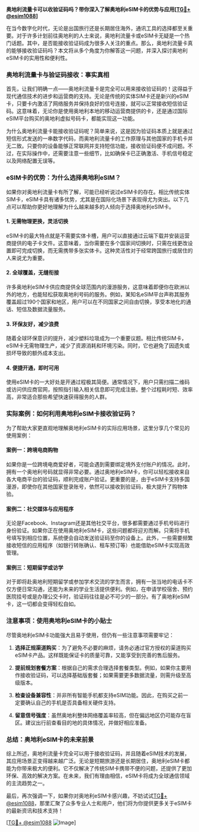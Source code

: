 **奥地利流量卡可以收验证码吗？带你深入了解奥地利eSIM卡的优势与应用[[TG💪+ @esim1088](https://t.me/s/esim1088)]**

在当今数字化时代，无论是出国旅行还是长期居住海外，通讯工具的选择都至关重要。对于许多计划前往奥地利的人士来说，奥地利流量卡或eSIM卡无疑是一个热门话题。其中，是否能接收验证码成为很多人关注的重点。那么，奥地利流量卡真的能够接收验证码吗？本文将从多个角度为你解答这一问题，并深入探讨奥地利eSIM卡的实用性和便利性。

### 奥地利流量卡与验证码接收：事实真相

首先，让我们明确一点——奥地利流量卡是完全可以用来接收验证码的！这得益于现代通信技术的进步和运营商的支持。无论是传统的实体SIM卡还是新兴的eSIM卡，只要卡内激活了网络服务并保持良好的信号连接，就可以正常接收短信验证码。这意味着，无论你是使用奥地利本地的移动运营商提供的卡，还是通过国际eSIM平台购买的奥地利虚拟号码卡，都能实现这一功能。

为什么奥地利流量卡能接收验证码呢？简单来说，这是因为验证码本质上就是通过短信形式发送的一串数字代码，而奥地利流量卡的工作原理与其他国家的手机卡并无二致。只要你的设备能够正常联网并支持短信功能，接收验证码便不成问题。不过，在实际操作中，还需要注意一些细节，比如确保卡已正确激活、手机信号稳定以及网络配置无误等。

### eSIM卡的优势：为什么选择奥地利eSIM？

如果你对奥地利流量卡有所了解，可能已经听说过eSIM卡的存在。相比传统实体SIM卡，eSIM卡具有诸多优势，尤其是在国际化场景下表现得尤为突出。以下几点可以帮助你更好地理解为什么越来越多的人倾向于选择奥地利eSIM卡。

#### 1. **无需物理更换，灵活切换**
   eSIM卡的最大特点就是不需要实体卡槽，用户可以直接通过云端下载并安装运营商提供的电子卡文件。这意味着，当你需要在多个国家间切换时，只需在线更改设置即可完成切换，而无需携带多张实体卡。这种灵活性对于经常跨国旅行或居住的人来说尤为重要。

#### 2. **全球覆盖，无缝衔接**
   许多奥地利eSIM卡供应商提供全球范围内的漫游服务，这意味着即便你在欧洲以外的地方，也能轻松获取奥地利号码的服务。例如，某知名eSIM平台声称其服务覆盖超过190个国家和地区，用户可以在不同国家之间自由切换，享受本地化的通话、短信及数据流量服务。

#### 3. **环保友好，减少浪费**
   随着全球环保意识的提升，减少塑料垃圾成为一个重要议题。相比传统SIM卡，eSIM卡无需物理生产，减少了资源消耗和环境污染。同时，它也避免了因遗失或损坏导致的额外成本支出。

#### 4. **便捷开通，即时可用**
   使用eSIM卡的一大好处是开通过程极其简便。通常情况下，用户只需扫描二维码或访问供应商官网，按照指引输入相关信息即可完成注册。整个过程耗时短、效率高，非常适合那些希望快速获得服务的人群。

### 实际案例：如何利用奥地利eSIM卡接收验证码？

为了帮助大家更直观地理解奥地利eSIM卡的实际应用场景，这里分享几个常见的使用案例：

#### 案例一：跨境电商购物
如果你是一位跨境电商爱好者，可能会遇到需要绑定境外支付账户的情况。此时，拥有一个奥地利号码就显得非常必要。通过奥地利eSIM卡，你可以轻松接收来自各大电商平台的验证码，顺利完成账户验证。更重要的是，由于eSIM卡支持多国漫游，即使你在其他国家登录账号，依然可以接收到验证码，极大提升了购物体验。

#### 案例二：社交媒体与应用程序
无论是Facebook、Instagram还是其他社交平台，很多都需要通过手机号码进行身份验证。如果你正在使用奥地利eSIM卡，这些问题都将迎刃而解。只需将手机号填写到相应位置，系统便会自动发送验证码至你的设备上。此外，一些需要频繁接收短信的应用程序（如银行转账确认、租车预订等）也能借助eSIM卡实现高效管理。

#### 案例三：短期留学或访学
对于即将赴奥地利短期留学或参加学术交流的学生而言，拥有一张当地的电话卡不仅方便日常沟通，还能为未来的学业生活提供便利。例如，在申请学校宿舍、预约医院挂号或是办理公交卡时，验证码往往是必不可少的一部分。有了奥地利eSIM卡，这一切都会变得轻松自如。

### 注意事项：使用奥地利eSIM卡的小贴士

尽管奥地利eSIM卡功能强大且易于使用，但仍有一些注意事项需要牢记：

1. **选择正规渠道购买**：为了避免不必要的麻烦，请务必通过官方授权的渠道购买eSIM卡产品。这样既能保证卡的质量可靠，又能享受到完善的售后服务。
   
2. **提前规划套餐方案**：根据自己的需求合理选择套餐类型。例如，如果你主要用作接收验证码，可以选择基础版套餐；如果需要更多数据流量，则需升级至高级版本。

3. **检查设备兼容性**：并非所有智能手机都支持eSIM功能。因此，在购买之前一定要确认自己的手机是否具备相关硬件支持。

4. **留意信号强度**：虽然奥地利整体网络覆盖率较高，但在偏远地区仍可能存在盲区。建议出行前查看目的地的具体情况，并做好相应准备。

### 总结：奥地利eSIM卡的未来前景

综上所述，奥地利流量卡完全可以用于接收验证码，并且随着eSIM技术的发展，其应用场景正变得越来越广泛。无论是短期旅游还是长期居住，奥地利eSIM卡都能为你带来极大的便利。它不仅解决了传统SIM卡携带不便的问题，还提供了更加环保、高效的解决方案。在未来，我们有理由相信，eSIM卡将成为全球通信领域的主流趋势之一。

最后，再次强调一下，如果你对奥地利eSIM卡感兴趣，不妨试试[TG💪+ @esim1088](https://t.me/s/esim1088)，那里汇聚了众多专业人士和用户，他们将为你提供更多关于eSIM卡的最新资讯和技术支持！

[[TG💪+ @esim1088](https://t.me/s/esim1088) ![Image](https://i.postimg.cc/4NQfJmqS/Snipaste-2025-05-13-00-14-12.png)]
